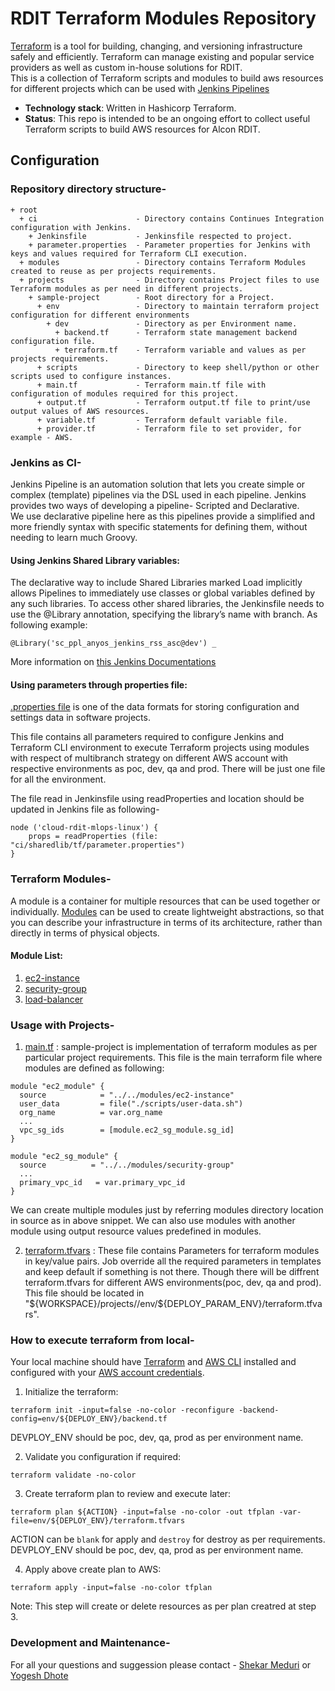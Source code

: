# RDIT Terraform Modules Repository

[Terraform](https://www.terraform.io/docs) is a tool for building, changing, and versioning infrastructure safely and efficiently. Terraform can manage existing and popular service providers as well as custom in-house solutions for RDIT.  
This is a collection of Terraform scripts and modules to build aws resources for different projects which can be used with
[Jenkins Pipelines](https://jenkins.io/doc/book/pipeline/)

  - **Technology stack**: Written in Hashicorp Terraform.
  - **Status**: This repo is intended to be an ongoing effort to collect useful Terraform scripts to build AWS resources for Alcon RDIT.


## Configuration

### Repository directory structure-
```
+ root
  + ci                      - Directory contains Continues Integration configuration with Jenkins.
    + Jenkinsfile           - Jenkinsfile respected to project.
    + parameter.properties  - Parameter properties for Jenkins with keys and values required for Terraform CLI execution.
  + modules                 - Directory contains Terraform Modules created to reuse as per projects requirements.
  + projects                - Directory contains Project files to use Terraform modules as per need in different projects.
    + sample-project        - Root directory for a Project.
      + env                 - Directory to maintain terraform project configuration for different environments
        + dev               - Directory as per Environment name.
          + backend.tf      - Terraform state management backend configuration file. 
          + terraform.tf    - Terraform variable and values as per projects requirements.
      + scripts             - Directory to keep shell/python or other scripts used to configure instances.
      + main.tf             - Terraform main.tf file with configuration of modules required for this project.
      + output.tf           - Terraform output.tf file to print/use output values of AWS resources.
      + variable.tf         - Terraform default variable file.
      + provider.tf         - Terraform file to set provider, for example - AWS.
```

### Jenkins as CI-
Jenkins Pipeline is an automation solution that lets you create simple or complex (template) pipelines via the DSL used in each pipeline. Jenkins provides two ways of developing a pipeline- Scripted and Declarative.  
We use declarative pipeline here as this pipelines provide a simplified and more friendly syntax with specific statements for defining them, without needing to learn much Groovy.  

#### Using Jenkins Shared Library variables:
The declarative way to include Shared Libraries marked Load implicitly allows Pipelines to immediately use classes or global variables defined by any such libraries. To access other shared libraries, the Jenkinsfile needs to use the @Library annotation, specifying the library’s name with branch. As following example:
```
@Library('sc_ppl_anyos_jenkins_rss_asc@dev') _
```
More information on [this Jenkins Documentations](https://www.jenkins.io/doc/book/pipeline/shared-libraries/#using-libraries)

#### Using parameters through properties file:
[.properties file](https://en.wikipedia.org/wiki/.properties) is one of the data formats for storing configuration and settings data in software projects.  

This file contains all parameters required to configure Jenkins and Terraform CLI environment to execute Terraform projects using modules with respect of multibranch strategy on different AWS account with respective environments as poc, dev, qa and prod. There will be just one file for all the environment.  

The file read in Jenkinsfile using readProperties and location should be updated in Jenkins file as following-
```
node ('cloud-rdit-mlops-linux') {
    props = readProperties (file: "ci/sharedlib/tf/parameter.properties")
}
```

### Terraform Modules-
A module is a container for multiple resources that can be used together or individually. [Modules](https://www.terraform.io/language/modules/develop) can be used to create lightweight abstractions, so that you can describe your infrastructure in terms of its architecture, rather than directly in terms of physical objects.  

#### Module List:

1. [ec2-instance](modules/ec2-instance/main.tf)
2. [security-group](modules/security-group/main.tf)
3. [load-balancer](modules/load-balancer/main.tf)


### Usage with Projects-

1. [main.tf](projects/sample-project/main.tf) : sample-project is implementation of terraform modules as per particular project requirements. This file is the main terraform file where modules are defined as following:
```
module "ec2_module" {
  source            = "../../modules/ec2-instance"
  user_data         = file("./scripts/user-data.sh")
  org_name          = var.org_name
  ...
  vpc_sg_ids        = [module.ec2_sg_module.sg_id]
}

module "ec2_sg_module" {
  source          = "../../modules/security-group"
  ...
  primary_vpc_id   = var.primary_vpc_id
}
```
We can create multiple modules just by referring modules directory location in source as in above snippet. We can also use modules with another module using output resource values predefined in modules.


2. [terraform.tfvars](projects/sample-project/env/poc/terraform.tfvars) : These file contains Parameters for terraform modules in key/value pairs. Job override all the required parameters in templates and keep default if something is not there. Though there will be diffrent terraform.tfvars for different AWS environments(poc, dev, qa and prod).  
This file should be located in "\${WORKSPACE}/projects/<project-name>/env/\${DEPLOY_PARAM_ENV}/terraform.tfvars".  

### How to execute terraform from local-
Your local machine should have [Terraform](https://learn.hashicorp.com/tutorials/terraform/install-cli) and [AWS CLI](https://docs.aws.amazon.com/cli/latest/userguide/getting-started-install.html) installed and configured with your [AWS account credentials](https://docs.aws.amazon.com/general/latest/gr/aws-sec-cred-types.html#access-keys-and-secret-access-keys).  

1. Initialize the terraform:  
```
terraform init -input=false -no-color -reconfigure -backend-config=env/${DEPLOY_ENV}/backend.tf
```
DEVPLOY_ENV should be poc, dev, qa, prod as per environment name.  

2. Validate you configuration if required:
```
terraform validate -no-color
```

3. Create terraform plan to review and execute later:
```
terraform plan ${ACTION} -input=false -no-color -out tfplan -var-file=env/${DEPLOY_ENV}/terraform.tfvars
```
ACTION can be `blank` for apply and `destroy` for destroy as per requirements.    
DEVPLOY_ENV should be poc, dev, qa, prod as per environment name.

4. Apply above create plan to AWS:
```
terraform apply -input=false -no-color tfplan
```
Note: This step will create or delete resources as per plan creatred at step 3.


### Development and Maintenance-
For all your questions and suggession please contact - [Shekar Meduri](SHEKAR.MEDURI@Alcon.com) or [Yogesh Dhote](YogeshKumar.Dhote@Alcon.com)
